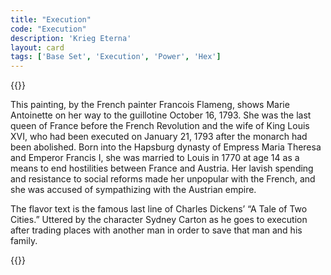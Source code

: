 ```yaml
---
title: "Execution"
code: "Execution"
description: 'Krieg Eterna'
layout: card
tags: ['Base Set', 'Execution', 'Power', 'Hex']
---
```

{{<card-detail-page title="Execution" artwork="Marie Antoinette on the way to her execution by François Flameng (1887)" >}}
<p class="rule-paragraph">
This painting, by the French painter Francois Flameng, shows Marie Antoinette on her way to the guillotine October 16, 1793.  She was the last queen of France before the French Revolution and the wife of King Louis XVI, who had been executed on January 21, 1793 after the monarch had been abolished.  Born into the Hapsburg dynasty of Empress Maria Theresa and Emperor Francis I, she was married to Louis in 1770 at age 14 as a means to end hostilities between France and Austria.  Her lavish spending and resistance to social reforms made her unpopular with the French, and she was accused of sympathizing with the Austrian empire.  
</p>
<p class="rule-paragraph">
The flavor text is the famous last line of Charles Dickens’ “A Tale of Two Cities.”  Uttered by the character Sydney Carton as he goes to execution after trading places with another man in order to save that man and his family.
</p>
{{</card-detail-page>}}